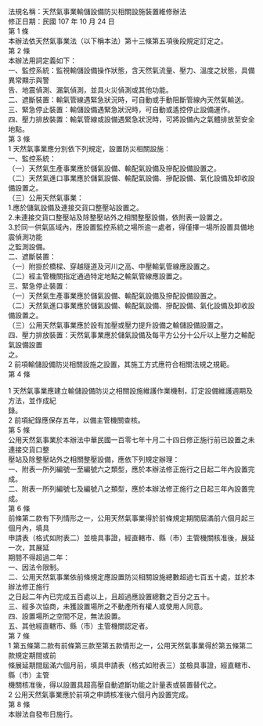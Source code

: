 法規名稱：天然氣事業輸儲設備防災相關設施裝置維修辦法  
修正日期：民國 107 年 10 月 24 日  
第 1 條  
本辦法依天然氣事業法（以下稱本法）第十三條第五項後段規定訂定之。  
第 2 條  
本辦法用詞定義如下：  
一、監控系統：監視輸儲設備操作狀態，含天然氣流量、壓力、溫度之狀態，具備異常顯示與警  
告、地震偵測、漏氣偵測，並具火災偵測或其他功能。  
二、遮斷裝置：輸氣管線遇緊急狀況時，可自動或手動阻斷管線內天然氣輸送。  
三、緊急停止裝置：輸儲設備遇緊急狀況時，可自動或遙控停止設備運作。  
四、壓力排放裝置：輸氣管線或設備遇緊急狀況時，可將設備內之氣體排放至安全地點。  
第 3 條  
1 天然氣事業應分別依下列規定，設置防災相關設施：  
一、監控系統：  
（一）天然氣生產事業應於儲氣設備、輸配氣設備及摻配設備設置之。  
（二）天然氣進口事業應於儲氣設備、輸配氣設備、摻配設備、氣化設備及卸收設備設置之。  
（三）公用天然氣事業：  
1.應於儲氣設備及連接交貨口整壓站設置之。  
2.未連接交貨口整壓站及除整壓站外之相關整壓設備，依附表一設置之。  
3.於同一供氣區域內，應設置監控系統之場所逾一處者，得僅擇一場所設置具備地震偵測功能  
之監測設備。  
二、遮斷裝置：  
（一）附掛於橋樑、穿越隧道及河川之高、中壓輸氣管線應設置之。  
（二）經主管機關指定通過特定地點之輸氣管線應設置之。  
三、緊急停止裝置：  
（一）天然氣生產事業應於儲氣設備、輸配氣設備及摻配設備設置之。  
（二）天然氣進口事業應於儲氣設備、輸配氣設備、摻配設備、氣化設備及卸收設備設置之。  
（三）公用天然氣事業應於設有加壓或壓力提升設備之輸儲設備設置之。  
四、壓力排放裝置：天然氣事業應於儲氣設備及每平方公分十公斤以上壓力之輸配氣設備設置  
之。  
2 前項輸儲設備防災相關設施之設置，其施工方式應符合相關法規之規範。  
第 4 條  


1 天然氣事業應建立輸儲設備防災之相關設施維護作業機制，訂定設備維護週期及方法，並作成紀  
錄。  
2 前項紀錄應保存五年，以備主管機關查核。  
第 5 條  
公用天然氣事業於本辦法中華民國一百零七年十月二十四日修正施行前已設置之未連接交貨口整  
壓站及除整壓站外之相關整壓設備，應依下列規定辦理：  
一、附表一所列編號一至編號六之類型，應於本辦法修正施行之日起二年內設置完成。  
二、附表一所列編號七及編號八之類型，應於本辦法修正施行之日起三年內設置完成。  
第 6 條  
前條第二款有下列情形之一，公用天然氣事業得於前條規定期間屆滿前六個月起三個月內，填具  
申請表（格式如附表二）並檢具事證，經直轄市、縣（市）主管機關核准後，展延一次，其展延  
期間不得超過二年：  
一、因法令限制。  
二、公用天然氣事業依前條規定應設置防災相關設施總數超過七百五十處，並於本辦法修正施行  
之日起二年內已完成五百處以上，且超過應設置總數之百分之五十。  
三、經多次協商，未獲設置場所之不動產所有權人或使用人同意。  
四、設置場所之空間不足，無法設置。  
五、其他經直轄市、縣（市）主管機關認定者。  
第 7 條  
1 第五條第二款有前條第三款至第五款情形之一，公用天然氣事業得於第五條第二款規定期間或前  
條展延期間屆滿六個月前，填具申請表（格式如附表三）並檢具事證，經直轄市、縣（市）主管  
機關核准後，得以設置具超高壓自動遮斷功能之計量表或裝置替代之。  
2 公用天然氣事業應於前項之申請核准後六個月內設置完成。  
第 8 條  
本辦法自發布日施行。  


